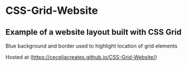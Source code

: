 # CSS-Grid-Website

## Example of a website layout built with CSS Grid
Blue background and border used to highlight location of grid elements

Hosted at (https://ceceliacreates.github.io/CSS-Grid-Website/)